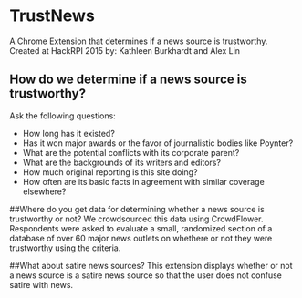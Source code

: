# TrustNews
A Chrome Extension that determines if a news source is trustworthy.
Created at HackRPI 2015 by: Kathleen Burkhardt and Alex Lin

## How do we determine if a news source is trustworthy?
Ask the following questions:
* How long has it existed?
* Has it won major awards or the favor of journalistic bodies like Poynter?
* What are the potential conflicts with its corporate parent?
* What are the backgrounds of its writers and editors?
* How much original reporting is this site doing?
* How often are its basic facts in agreement with similar coverage elsewhere?

##Where do you get data for determining whether a news source is trustworthy or not?
We crowdsourced this data using CrowdFlower. Respondents were asked to evaluate a small, randomized section of a database of over 60 major news outlets on whethere or not they were trustworthy using the criteria.

##What about satire news sources?
This extension displays whether or not a news source is a satire news source so that the user does not confuse satire with news.

